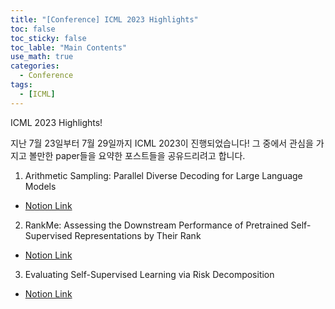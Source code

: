 ```yaml
---
title: "[Conference] ICML 2023 Highlights"
toc: false
toc_sticky: false
toc_lable: "Main Contents"
use_math: true
categories:
  - Conference
tags:
  - [ICML]
---
```


ICML 2023 Highlights!

지난 7월 23일부터 7월 29일까지 ICML 2023이 진행되었습니다! 그 중에서 관심을 가지고 볼만한 paper들을 요약한 포스트들을 공유드리려고 합니다.


1. Arithmetic Sampling: Parallel Diverse Decoding for Large Language Models
  - [Notion Link](https://yejin109.notion.site/Arithmetic-Sampling-Parallel-Diverse-Decoding-for-Large-Language-Models-a74320e288d44c9b8bd78233273fd7c3?pvs=4)
2. RankMe: Assessing the Downstream Performance of Pretrained Self-Supervised Representations by Their Rank
  - [Notion Link](https://yejin109.notion.site/RankMe-Assessing-the-Downstream-Performance-of-Pretrained-Self-Supervised-Representations-by-Their--1fc7bcc7f01646c89c82251cef43054c?pvs=4)
3. Evaluating Self-Supervised Learning via Risk Decomposition
  - [Notion Link](https://yejin109.notion.site/Evaluating-Self-Supervised-Learning-via-Risk-Decomposition-8effadc1e908451b8b07d0b32cc84d05?pvs=4)
